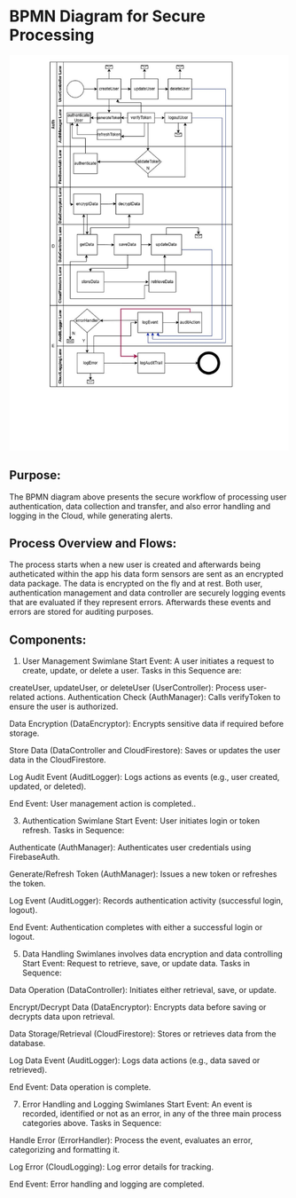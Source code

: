 # **BPMN Diagram for Secure Processing**

![BPMN Secure Process](/images/BPMN-swimlane-iulian.jpg)

## Purpose:

The BPMN diagram above presents the secure workflow of processing user authentication, data collection and transfer, and also error handling and logging in the Cloud, while generating alerts.

## Process Overview and Flows:
The process starts when a new user is created and afterwards being autheticated within the app his data form sensors are sent as an encrypted data package. The data is encrypted on the fly and at rest. Both user, authentication management and data controller are securely logging events that are evaluated if they represent errors. Afterwards these events and errors are stored for auditing purposes.

## Components:

1. User Management Swimlane 
Start Event: A user initiates a request to create, update, or delete a user.
Tasks in this Sequence are:

createUser, updateUser, or deleteUser (UserController): Process user-related actions.
Authentication Check (AuthManager): Calls verifyToken to ensure the user is authorized.

Data Encryption (DataEncryptor): Encrypts sensitive data if required before storage.

Store Data (DataController and CloudFirestore): Saves or updates the user data in the CloudFirestore.

Log Audit Event (AuditLogger): Logs actions as events (e.g., user created, updated, or deleted).

End Event: User management action is completed..

3. Authentication Swimlane
Start Event: User initiates login or token refresh.
Tasks in Sequence:

Authenticate (AuthManager): Authenticates user credentials using FirebaseAuth.

Generate/Refresh Token (AuthManager): Issues a new token or refreshes the token.

Log Event (AuditLogger): Records authentication activity (successful login, logout).

End Event: Authentication completes with either a successful login or logout.


5. Data Handling Swimlanes involves data encryption and data controlling
Start Event: Request to retrieve, save, or update data.
Tasks in Sequence:

Data Operation (DataController): Initiates either retrieval, save, or update.

Encrypt/Decrypt Data (DataEncryptor): Encrypts data before saving or decrypts data upon retrieval.

Data Storage/Retrieval (CloudFirestore): Stores or retrieves data from the database.

Log Data Event (AuditLogger): Logs data actions (e.g., data saved or retrieved).

End Event: Data operation is complete.

7. Error Handling and Logging Swimlanes
Start Event: An event is recorded, identified or not as an error, in any of the three main process categories above.
Tasks in Sequence:

Handle Error (ErrorHandler): Process the event, evaluates an error, categorizing and formatting it.

Log Error (CloudLogging): Log error details for tracking.

End Event: Error handling and logging are completed.
